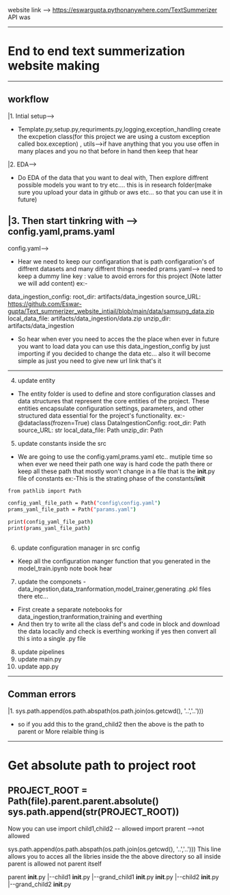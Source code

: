 website link --> https://eswargupta.pythonanywhere.com/TextSummerizer
API was 

---
# End to end text summerization website making
---
## workflow
|1. Intial setup-->
- Template.py,setup.py,requriments.py,logging,exception_handling create the excpetion class(for this project we are using a custom exception called box.exception) , utils-->if have anything that you you use offen in many places and you no that before in hand then keep that hear

|2. EDA-->
- Do EDA of the data that you want to deal with, Then explore diffrent possible models you want to try etc.... this is in research folder(make sure you upload your data in github or aws etc... so that you can use it in future)

|3. Then start tinkring with --> config.yaml,prams.yaml
---

config.yaml-->
- Hear we need to keep our configaration that is path configaration's of diffrent datasets and many diffrent things needed
prams.yaml--> need to keep a dummy line key : value to avoid errors for this project (Note latter we will add content)
ex:-

data_ingestion_config:
  root_dir: artifacts/data_ingestion
  source_URL: https://github.com/Eswar-gupta/Text_summerizer_website_intiail/blob/main/data/samsung_data.zip
  local_data_file: artifacts/data_ingestion/data.zip
  unzip_dir: artifacts/data_ingestion

- So hear when ever you need to acces the the place when ever in future you want to load data you can use this data_ingestion_config by just importing if you decided to change the data etc... also it will become simple as just you need to give new url link that's it
 
---
4. update entity
- The entity folder is used to define and store configuration classes and data structures that represent the core entities of the project. These entities encapsulate configuration settings, parameters, and other structured data essential for the project's functionality.
ex:-
@dataclass(frozen=True)
class DataIngestionConfig:
    root_dir: Path
    source_URL: str
    local_data_file: Path
    unzip_dir: Path

5. update constants inside the src
- We are going to use the config.yaml,prams.yaml etc.. mutiple time so when ever we need their path one way is hard code the path there or keep all these path that mostly won't change in a file that is the __init__.py file of constants
ex:-This is the strating phase of the constants/__init__

```bash
from pathlib import Path

config_yaml_file_path = Path("config\config.yaml")
prams_yaml_file_path = Path("params.yaml")

print(config_yaml_file_path)
print(prams_yaml_file_path)
  
```

6. update configuration manager in src config
 - Keep all the configuration manger function that you generated in the model_train.ipynb note book hear

7. update the componets - data_ingestion,data_tranformation,model_trainer,generating .pkl files there etc...
- First create a separate notebooks for data_ingestion,tranformation,training and everthing
- And then try to write all the class def's and code in block and download the data locaclly and check is everthing working if yes then convert all thi s into a single .py file

8. update pipelines 
9. update main.py
10. update app.py
---

## Comman errors
|1. sys.path.append(os.path.abspath(os.path.join(os.getcwd(), '..','..')))
- so if you add this to the grand_child2 then the above is the path to parent
or More relaible thing is 
---
# Get absolute path to project root
PROJECT_ROOT = Path(__file__).parent.parent.absolute()
sys.path.append(str(PROJECT_ROOT))
---
Now you can use
import child1,child2 -- allowed
import prarent -->not allowed 

sys.path.append(os.path.abspath(os.path.join(os.getcwd(), '..','..')))
This line allows you to acces all the libries inside the the above directory so all inside parent is allowed not parent itself

parent
__init__.py
|--child1
    __init__.py
    |--grand_child1
    __init__.py
__init__.py
|--child2
    __init__.py
    |--grand_child2
    __init__.py


